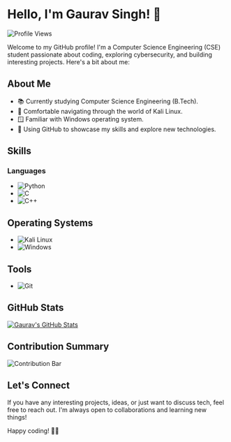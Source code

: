# Hello, I'm Gaurav Singh! 👋

![Profile Views](https://komarev.com/ghpvc/?username=gauravsingh-02&color=blue)

Welcome to my GitHub profile! I'm a Computer Science Engineering (CSE) student passionate about coding, exploring cybersecurity, and building interesting projects. Here's a bit about me:

## About Me

- 📚 Currently studying Computer Science Engineering (B.Tech).
- 🐧 Comfortable navigating through the world of Kali Linux.
- 🪟 Familiar with Windows operating system.
- 🚀 Using GitHub to showcase my skills and explore new technologies.

## Skills

### Languages

- ![Python](https://img.shields.io/badge/Python-3776AB?style=for-the-badge&logo=python&logoColor=white)
- ![C](https://img.shields.io/badge/C-00599C?style=for-the-badge&logo=c&logoColor=white)
- ![C++](https://img.shields.io/badge/C++-00599C?style=for-the-badge&logo=cplusplus&logoColor=white)
  
## Operating Systems
  
- ![Kali Linux](https://img.shields.io/badge/Kali%20Linux-557C94?style=for-the-badge&logo=kalilinux&logoColor=white)
- ![Windows](https://img.shields.io/badge/Windows-0078D6?style=for-the-badge&logo=windows&logoColor=white)

## Tools
  
- ![Git](https://img.shields.io/badge/Git-F05032?style=for-the-badge&logo=git&logoColor=white)

## GitHub Stats

[![Gaurav's GitHub Stats](https://github-readme-stats.vercel.app/api?username=gauravsingh-02&show_icons=true&hide=contribs,prs)](https://github.com/anuraghazra/github-readme-stats)

## Contribution Summary

![Contribution Bar](https://github-readme-streak-stats.herokuapp.com/?user=gauravsingh-02&hide_border=true&background=FFFFFF&stroke=0000&ring=207de5&fire=DD2727&currStreakLabel=000000&sideNums=000000&sideLabels=000000&dates=555555&currStreakNum=555555)

## Let's Connect

If you have any interesting projects, ideas, or just want to discuss tech, feel free to reach out. I'm always open to collaborations and learning new things!

Happy coding! 🚀✨
